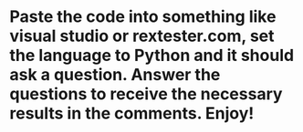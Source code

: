 # Paste the code into something like visual studio or rextester.com, set the language to Python and it should ask a question. Answer the questions to receive the necessary results in the comments. Enjoy!
